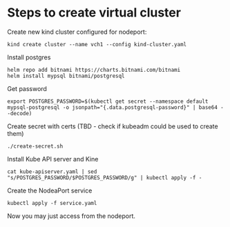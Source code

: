 # Steps to create virtual cluster

Create new kind cluster configured for nodeport:

```shell
kind create cluster --name vch1 --config kind-cluster.yaml 
```

Install postgres

```shell
helm repo add bitnami https://charts.bitnami.com/bitnami
helm install mypsql bitnami/postgresql
```

Get password 

```shell
export POSTGRES_PASSWORD=$(kubectl get secret --namespace default mypsql-postgresql -o jsonpath="{.data.postgresql-password}" | base64 --decode)  
```

Create secret with certs (TBD - check if kubeadm could be used to create them)

```shell
./create-secret.sh
```

Install Kube API server and Kine

```shell
cat kube-apiserver.yaml | sed "s/POSTGRES_PASSWORD/$POSTGRES_PASSWORD/g" | kubectl apply -f -
```

Create the NodeaPort service

```shell
kubectl apply -f service.yaml
```

Now you may just access from the nodeport.